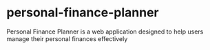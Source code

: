 # personal-finance-planner
Personal Finance Planner is a web application designed to help users manage their personal finances effectively
